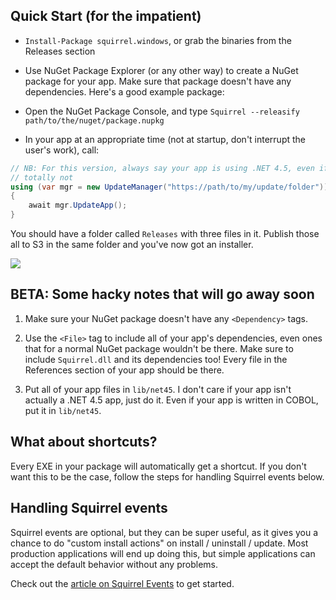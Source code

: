 ## Quick Start (for the impatient)

* `Install-Package squirrel.windows`, or grab the binaries from the Releases section

* Use NuGet Package Explorer (or any other way) to create a NuGet package for your app. Make sure that package doesn't have any dependencies. Here's a good example package:

* Open the NuGet Package Console, and type `Squirrel --releasify path/to/the/nuget/package.nupkg`

* In your app at an appropriate time (not at startup, don't interrupt the user's work), call:

```cs
// NB: For this version, always say your app is using .NET 4.5, even if it's
// totally not
using (var mgr = new UpdateManager("https://path/to/my/update/folder")) 
{
    await mgr.UpdateApp();
}
```

You should have a folder called `Releases` with three files in it. Publish those all to S3 in the same folder and you've now got an installer.

![](http://cl.ly/image/261D2x2X1e3G/content#png)

## BETA: Some hacky notes that will go away soon

1. Make sure your NuGet package doesn't have any `<Dependency>` tags.

1. Use the `<File>` tag to include all of your app's dependencies, even ones that for a normal NuGet package wouldn't be there. Make sure to include `Squirrel.dll` and its dependencies too! Every file in the References section of your app should be there.

1. Put all of your app files in `lib/net45`. I don't care if your app isn't actually a .NET 4.5 app, just do it. Even if your app is written in COBOL, put it in `lib/net45`.

## What about shortcuts?

Every EXE in your package will automatically get a shortcut. If you don't want this to be the case, follow the steps for handling Squirrel events below.

## Handling Squirrel events

Squirrel events are optional, but they can be super useful, as it gives you a chance to do "custom install actions" on install / uninstall / update. Most production applications will end up doing this, but simple applications can accept the default behavior without any problems.

Check out the [article on Squirrel Events](./squirrel-events.md) to get started.
